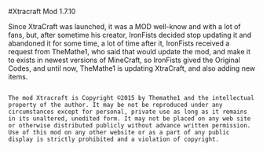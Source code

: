 #Xtracraft Mod 1.7.10

Since XtraCraft was launched, it was a MOD well-know and with a lot of fans, but, after sometime his creator, IronFists decided stop updating it and abandoned it for some time, a lot of time after it, IronFists received a request from TheMathe1, who said that would update the mod, and make it to exists in newest versions of MineCraft, so IronFists gived the Original Codes, and until now, TheMathe1 is updating XtraCraft, and also adding new items.

~~~~~~~~~~~~~~~~~~~~~~~~~~~~~~~~~ Copyright ~~~~~~~~~~~~~~~~~~~~~~~~~~~~~~~~~~

The mod Xtracraft is Copyright ©2015 by Themathe1 and the intellectual property of the author. It may be not be reproduced under any circumstances except for personal, private use as long as it remains in its unaltered, unedited form. It may not be placed on any web site or otherwise distributed publicly without advance written permission. Use of this mod on any other website or as a part of any public display is strictly prohibited and a violation of copyright.
